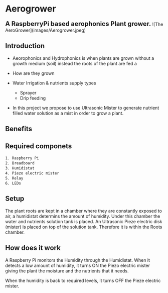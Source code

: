 # Aerogrower
<span style="font-weight:700;font-size:20px"> 
 A RaspberryPi based aerophonics Plant grower.
</span>
![The AeroGrower](images/Aerogrower.jpeg)

## Introduction
 - Aeorophonics and Hydrophonics is when plants are grown without a growth medium (soil) instead the roots of the plant are fed a 

 - How are they grown
 
 - Water Irrigation & nutrients supply types
    - Sprayer
    - Drip feeding

 - In this project we propose to use Ultrasonic Mister to generate nutrient filled water solution as a mist in order to grow a plant.

 ## Benefits

 ## Required componets
    1. Raspberry Pi
    2. Breadboard
    3. Humidistat
    4. Piezo electric mister
    5. Relay
    6. LEDs


 ## Setup
The plant roots are kept in a chamber where they are constantly exposed to air, a humidistat determins the amount of humidity.
Under this chamber the water and nutrients solution tank is placed.
An Ultrasonic Pieze electric disk (mister) is placed on top of the solution tank. Therefore it is within the  Roots chamber.

## How does it work

   A Raspberry Pi monitors the Humidity through the Humidistat. When it detects a low amount of humidity, it turns ON the Piezo electric mister giving the plant the moisture and the nutrients that it needs.

   When the humidity is back to required levels, it turns OFF the Pieze electric mister. 

